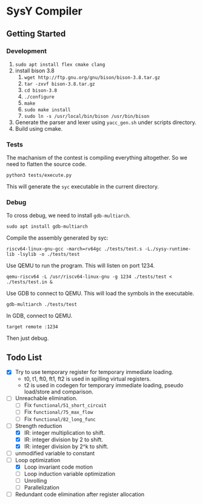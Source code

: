 # SysY Compiler

## Getting Started

### Development

1. `sudo apt install flex cmake clang`
2. install bison 3.8
   1. `wget http://ftp.gnu.org/gnu/bison/bison-3.8.tar.gz`
   2. `tar -zxvf bison-3.8.tar.gz`
   3. `cd bison-3.8`
   4. `./configure`
   5. `make`
   6. `sudo make install`
   7. `sudo ln -s /usr/local/bin/bison /usr/bin/bison`
3. Generate the parser and lexer using `yacc_gen.sh` under scripts directory.
4. Build using cmake.

### Tests

The machanism of the contest is compiling everything altogether. So we need to flatten the source code.

```shell
python3 tests/execute.py
```

This will generate the `syc` executable in the current directory.

### Debug

To cross debug, we need to install `gdb-multiarch`.

```shell
sudo apt install gdb-multiarch
```

Compile the assembly generated by syc:

```shell
riscv64-linux-gnu-gcc -march=rv64gc ./tests/test.s -L./sysy-runtime-lib -lsylib -o ./tests/test
```

Use QEMU to run the program. This will listen on port 1234.

```shell
qemu-riscv64 -L /usr/riscv64-linux-gnu -g 1234 ./tests/test < ./tests/test.in &
```

Use GDB to connect to QEMU. This will load the symbols in the executable.

```shell
gdb-multiarch ./tests/test
```

In GDB, connect to QEMU.

```shell
target remote :1234
```

Then just debug.

## Todo List

- [x] Try to use temporary register for temporary immediate loading.
  - t0, t1, ft0, ft1, ft2 is used in spilling virtual registers.
  - t2 is used in codegen for temporary immediate loading, pseudo load/store and comparison.
- [ ] Unreachable elimination.
  - [ ] Fix `functional/51_short_circuit`
  - [ ] Fix `functional/75_max_flow`
  - [ ] Fix `functional/82_long_func`
- [ ] Strength reduction
  - [x] IR: integer multiplication to shift.
  - [x] IR: integer division by 2 to shift.
  - [x] IR: integer division by 2^k to shift.
- [ ] unmodified variable to constant
- [ ] Loop optimization
  - [x] Loop invariant code motion
  - [ ] Loop induction variable optimization
  - [ ] Unrolling
  - [ ] Parallelization
- [ ] Redundant code elimination after register allocation
